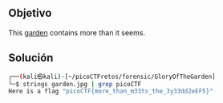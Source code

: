 ## Objetivo
This [garden](https://jupiter.challenges.picoctf.org/static/4153422e18d40363e7ffc7e15a108683/garden.jpg) contains more than it seems.

## Solución
```bash
┌──(kali㉿kali)-[~/picoCTFretos/forensic/GloryOfTheGarden]
└─$ strings garden.jpg | grep picoCTF        
Here is a flag "picoCTF{more_than_m33ts_the_3y33dd2eEF5}"

```



